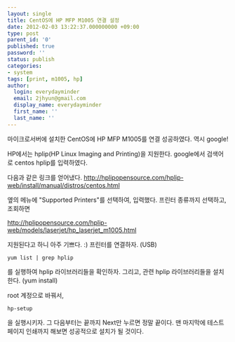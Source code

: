 ```yaml
---
layout: single
title: CentOS에 HP MFP M1005 연결 설정
date: 2012-02-03 13:22:37.000000000 +09:00
type: post
parent_id: '0'
published: true
password: ''
status: publish
categories:
- system
tags: [print, m1005, hp]
author:
  login: everydayminder
  email: 2jhyun@gmail.com
  display_name: everydayminder
  first_name: ''
  last_name: ''
---
```

마이크로서버에 설치한 CentOS에 HP MFP M1005를 연결 성공하였다.
역시 google!

HP에서는 hplip(HP Linux Imaging and Printing)을 지원한다.
google에서 검색어로 centos hplip를 입력하였다.

다음과 같은 링크를 얻어냈다.
<a href="http://hplipopensource.com/hplip-web/install/manual/distros/centos.html"></a><a href="http://hplipopensource.com/hplip-web/install/manual/distros/centos.html" target="_blank" title="[http://hplipopensource.com/hplip-web/install/manual/distros/centos.html]로 이동합니다.">http://hplipopensource.com/hplip-web/install/manual/distros/centos.html</a>&nbsp;

옆의 메뉴에 "Supported Printers"를 선택하여, 입력했다.
프린터 종류까지 선택하고, 조회하면

<a href="http://hplipopensource.com/hplip-web/models/laserjet/hp_laserjet_m1005.html"></a><a href="http://hplipopensource.com/hplip-web/models/laserjet/hp_laserjet_m1005.html" target="_blank" title="[http://hplipopensource.com/hplip-web/models/laserjet/hp_laserjet_m1005.html]로 이동합니다.">http://hplipopensource.com/hplip-web/models/laserjet/hp_laserjet_m1005.html</a>&nbsp;

지원된다고 하니 아주 기쁘다. :)
프린터를 연결하자. (USB)

```
yum list | grep hplip
```

를 실행하여 hplip 라이브러리들을 확인하자.
그리고, 관련 hplip 라이브러리들을 설치한다. (yum install)

root 계정으로 바꿔서,

```
hp-setup
```

을 실행시키자.
그 다음부터는 끝까지 Next만 누르면 정말 끝이다.
맨 마지막에 테스트 페이지 인쇄까지 해보면 성공적으로 설치가 될 것이다.

